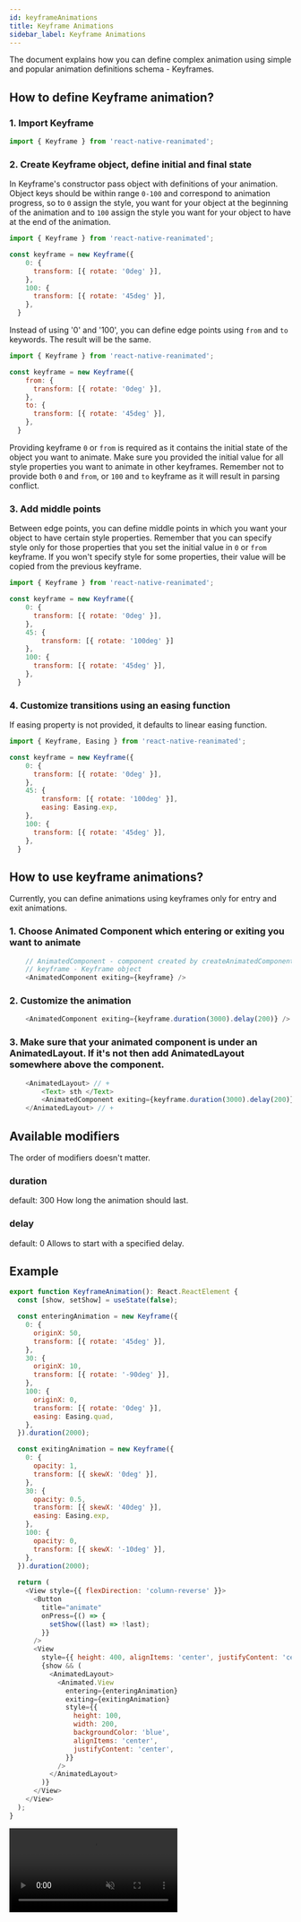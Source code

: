 ```yaml
---
id: keyframeAnimations
title: Keyframe Animations
sidebar_label: Keyframe Animations
---
```


The document explains how you can define complex animation using simple and popular animation definitions schema - Keyframes.

## How to define Keyframe animation?

### 1. Import Keyframe

```js
import { Keyframe } from 'react-native-reanimated';
```

### 2. Create Keyframe object, define initial and final state

In Keyframe's constructor pass object with definitions of your animation. Object keys should be within range `0-100` and correspond to animation progress,
so to `0` assign the style, you want for your object at the beginning of the animation and to `100` assign the style you want for your object to have at the end of the animation.

```js
import { Keyframe } from 'react-native-reanimated';

const keyframe = new Keyframe({
    0: {
      transform: [{ rotate: '0deg' }],
    },
    100: {
      transform: [{ rotate: '45deg' }],
    },
  }
```

Instead of using '0' and '100', you can define edge points using `from` and `to` keywords. The result will be the same.

```js
import { Keyframe } from 'react-native-reanimated';

const keyframe = new Keyframe({
    from: {
      transform: [{ rotate: '0deg' }],
    },
    to: {
      transform: [{ rotate: '45deg' }],
    },
  }
```

Providing keyframe `0` or `from` is required as it contains the initial state of the object you want to animate. 
Make sure you provided the initial value for all style properties you want to animate in other keyframes.
Remember not to provide both `0` and `from`, or `100` and `to` keyframe as it will result in parsing conflict.

### 3. Add middle points

Between edge points, you can define middle points in which you want your object to have certain style properties.
Remember that you can specify style only for those properties that you set the initial value in `0` or `from` keyframe.
If you won't specify style for some properties, their value will be copied from the previous keyframe.

```js
import { Keyframe } from 'react-native-reanimated';

const keyframe = new Keyframe({
    0: {
      transform: [{ rotate: '0deg' }],
    },
    45: {
        transform: [{ rotate: '100deg' }]
    },
    100: {
      transform: [{ rotate: '45deg' }],
    },
  }
```

### 4. Customize transitions using an easing function

If easing property is not provided, it defaults to linear easing function.

```js
import { Keyframe, Easing } from 'react-native-reanimated';

const keyframe = new Keyframe({
    0: {
      transform: [{ rotate: '0deg' }],
    },
    45: {
        transform: [{ rotate: '100deg' }],
        easing: Easing.exp,
    },
    100: {
      transform: [{ rotate: '45deg' }],
    },
  }
```

## How to use keyframe animations?

Currently, you can define animations using keyframes only for entry and exit animations. 

### 1. Choose Animated Component which entering or exiting you want to animate
```js
    // AnimatedComponent - component created by createAnimatedComponent or imported from Reanimated
    // keyframe - Keyframe object
    <AnimatedComponent exiting={keyframe} />
```
### 2. Customize the animation
```js
    <AnimatedComponent exiting={keyframe.duration(3000).delay(200)} />
```
### 3. Make sure that your animated component is under an AnimatedLayout. If it's not then add AnimatedLayout somewhere above the component.
```js
    <AnimatedLayout> // +
        <Text> sth </Text>
        <AnimatedComponent exiting={keyframe.duration(3000).delay(200)} />
    </AnimatedLayout> // +
```

## Available modifiers
The order of modifiers doesn't matter.

### duration
default: 300
How long the animation should last.

### delay
default: 0
Allows to start with a specified delay.

## Example

```js
export function KeyframeAnimation(): React.ReactElement {
  const [show, setShow] = useState(false);

  const enteringAnimation = new Keyframe({
    0: {
      originX: 50,
      transform: [{ rotate: '45deg' }],
    },
    30: {
      originX: 10,
      transform: [{ rotate: '-90deg' }],
    },
    100: {
      originX: 0,
      transform: [{ rotate: '0deg' }],
      easing: Easing.quad,
    },
  }).duration(2000);

  const exitingAnimation = new Keyframe({
    0: {
      opacity: 1,
      transform: [{ skewX: '0deg' }],
    },
    30: {
      opacity: 0.5,
      transform: [{ skewX: '40deg' }],
      easing: Easing.exp,
    },
    100: {
      opacity: 0,
      transform: [{ skewX: '-10deg' }],
    },
  }).duration(2000);
  
  return (
    <View style={{ flexDirection: 'column-reverse' }}>
      <Button
        title="animate"
        onPress={() => {
          setShow((last) => !last);
        }}
      />
      <View
        style={{ height: 400, alignItems: 'center', justifyContent: 'center' }}>
        {show && (
          <AnimatedLayout>
            <Animated.View
              entering={enteringAnimation}
              exiting={exitingAnimation}
              style={{
                height: 100,
                width: 200,
                backgroundColor: 'blue',
                alignItems: 'center',
                justifyContent: 'center',
              }}
            />
          </AnimatedLayout>
        )}
      </View>
    </View>
  );
}
```

<video src="https://user-images.githubusercontent.com/48885911/125463255-04502655-3147-4d15-ae5b-f327666eadff.mov" controls="controls" muted="muted"></video>
